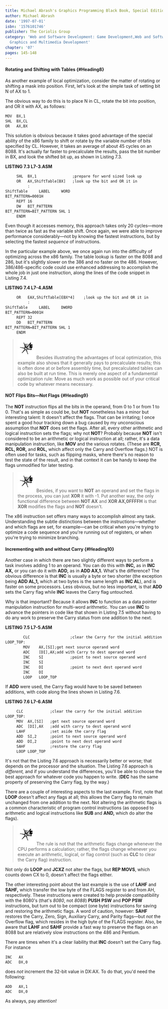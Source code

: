```yaml
---
title: Michael Abrash's Graphics Programming Black Book, Special Edition
author: Michael Abrash
date: '1997-07-01'
isbn: '1576101746'
publisher: The Coriolis Group
category: 'Web and Software Development: Game Development,Web and Software Development:
  Graphics and Multimedia Development'
chapter: '07'
pages: 145-148
---
```


#### Rotating and Shifting with Tables {#Heading8}

As another example of local optimization, consider the matter of
rotating or shifting a mask into position. First, let's look at the
simple task of setting bit N of AX to 1.

The obvious way to do this is to place N in CL, rotate the bit into
position, and OR it with AX, as follows:

    MOV  BX,1
    SHL  BX,CL
    OR   AX,BX

This solution is obvious because it takes good advantage of the special
ability of the x86 family to shift or rotate by the variable number of
bits specified by CL. However, it takes an average of about 45 cycles on
an 8088. It's actually far faster to precalculate the results, pass the
bit number in BX, and look the shifted bit up, as shown in Listing 7.3.

**LISTING 7.3 L7-3.ASM**

         SHL  BX,1                ;prepare for word sized look up
         OR   AX,ShiftTable[BX]   ;look up the bit and OR it in
              :
    ShiftTable     LABEL     WORD
    BIT_PATTERN=0001H
         REPT 16
         DW   BIT_PATTERN
    BIT_PATTERN=BIT_PATTERN SHL 1
         ENDM

Even though it accesses memory, this approach takes only 20 cycles—more
than twice as fast as the variable shift. Once again, we were able to
improve performance considerably—not by knowing the fastest
instructions, but by selecting the fastest *sequence* of instructions.

In the particular example above, we once again run into the difficulty
of optimizing across the x86 family. The table lookup is faster on the
8088 and 286, but it's slightly slower on the 386 and no faster on the
486. However, 386/486-specific code could use enhanced addressing to
accomplish the whole job in just one instruction, along the lines of the
code snippet in Listing 7.4.

**LISTING 7.4 L7-4.ASM**

         OR   EAX,ShiftTable[EBX*4]    ;look up the bit and OR it in
              :
    ShiftTable     LABEL     DWORD
    BIT_PATTERN=0001H
         REPT 32
         DD   BIT_PATTERN
    BIT_PATTERN=BIT_PATTERN SHL 1
         ENDM

> ![](images/i.jpg)
> Besides illustrating the advantages of local optimization, this example
> also shows that it generally pays to precalculate results; this is often
> done at or before assembly time, but precalculated tables can also be
> built at run time. This is merely one aspect of a fundamental
> optimization rule: Move as much work as possible out of your critical
> code by whatever means necessary.

#### NOT Flips Bits—Not Flags {#Heading9}

The **NOT** instruction flips all the bits in the operand, from 0 to 1
or from 1 to 0. That's as simple as could be, but **NOT** nonetheless
has a minor but interesting talent: It doesn't affect the flags. That
can be irritating; I once spent a good hour tracking down a bug caused
by my unconscious assumption that **NOT** does set the flags. After all,
every other arithmetic and logical instruction sets the flags; why not
**NOT**? Probably because **NOT** isn't considered to be an arithmetic
or logical instruction at all; rather, it's a data manipulation
instruction, like **MOV** and the various rotates. (These are **RCR,
RCL, ROR,** and **ROL,** which affect only the Carry and Overflow
flags.) NOT is often used for tasks, such as flipping masks, where
there's no reason to test the state of the result, and in that context
it can be handy to keep the flags unmodified for later testing.

> ![](images/i.jpg)
> Besides, if you want to **NOT** an operand and set the flags in the
> process, you can just **XOR** it with -1. Put another way, the only
> functional difference between **NOT AX** and **XOR AX,0FFFFH** is that
> **XOR** modifies the flags and **NOT** doesn't.

The x86 instruction set offers many ways to accomplish almost any task.
Understanding the subtle distinctions between the instructions—whether
and which flags are set, for example—can be critical when you're trying
to optimize a code sequence and you're running out of registers, or when
you're trying to minimize branching.

#### Incrementing with and without Carry {#Heading10}

Another case in which there are two slightly different ways to perform a
task involves adding 1 to an operand. You can do this with **INC,** as
in **INC AX,** or you can do it with **ADD,** as in **ADD AX,1.** What's
the difference? The obvious difference is that **INC** is usually a byte
or two shorter (the exception being **ADD AL,1,** which at two bytes is
the same length as **INC AL**), and is faster on some processors. Less
obvious, but no less important, is that **ADD** sets the Carry flag
while **INC** leaves the Carry flag untouched.

Why is that important? Because it allows **INC** to function as a data
pointer manipulation instruction for multi-word arithmetic. You can use
**INC** to advance the pointers in code like that shown in Listing 7.5
without having to do any work to preserve the Carry status from one
addition to the next.

**LISTING 7.5 L7-5.ASM**

            CLC                  ;clear the Carry for the initial addition
    LOOP_TOP:
            MOV    AX,[SI];get next source operand word
            ADC    [DI],AX;add with Carry to dest operand word
            INC    SI            ;point to next source operand word
            INC    SI
            INC    DI            ;point to next dest operand word
            INC    DI
            LOOP   LOOP_TOP

If **ADD** were used, the Carry flag would have to be saved between
additions, with code along the lines shown in Listing 7.6.

**LISTING 7.6 L7-6.ASM**

         CLC            ;clear the carry for the initial addition
    LOOP_TOP:
         MOV  AX,[SI]   ;get next source operand word
         ADC  [DI],AX   ;add with carry to dest operand word
         LAHF           ;set aside the carry flag
         ADD  SI,2      ;point to next source operand word
         ADD  DI,2      ;point to next dest operand word
         SAHF           ;restore the carry flag
         LOOP LOOP_TOP

It's not that the Listing 7.6 approach is necessarily better or worse;
that depends on the processor and the situation. The Listing 7.6
approach is *different,* and if you understand the differences, you'll
be able to choose the best approach for whatever code you happen to
write. (**DEC** has the same property of preserving the Carry flag, by
the way.)

There are a couple of interesting aspects to the last example. First,
note that **LOOP** doesn't affect any flags at all; this allows the
Carry flag to remain unchanged from one addition to the next. Not
altering the arithmetic flags is a common characteristic of program
control instructions (as opposed to arithmetic and logical instructions
like **SUB** and **AND,** which do alter the flags).

> ![](images/i.jpg)
> The rule is not that the arithmetic flags change whenever the CPU
> performs a calculation; rather, the flags change whenever you execute an
> arithmetic, logical, or flag control (such as **CLC** to clear the Carry
> flag) instruction.

Not only do **LOOP** and **JCXZ** not alter the flags, but **REP MOVS**,
which counts down CX to 0, doesn't affect the flags either.

The other interesting point about the last example is the use of
**LAHF** and **SAHF,** which transfer the low byte of the FLAGS register
to and from AH, respectively. These instructions were created to help
provide compatibility with the 8080's (that's *8080*, not *8088*)
**PUSH** **PSW** and **POP PSW** instructions, but turn out to be
compact (one byte) instructions for saving and restoring the arithmetic
flags. A word of caution, however: **SAHF** restores the Carry, Zero,
Sign, Auxiliary Carry, and Parity flags—but *not* the Overflow flag,
which resides in the high byte of the FLAGS register. Also, be aware
that **LAHF** and **SAHF** provide a fast way to preserve the flags on
an 8088 but are relatively slow instructions on the 486 and Pentium.

There are times when it's a clear liability that **INC** doesn't set the
Carry flag. For instance

    INC   AX
    ADC   DX,0

does *not* increment the 32-bit value in DX:AX. To do that, you'd need
the following:

    ADD   AX,1
    ADC   DX,0

As always, pay attention!